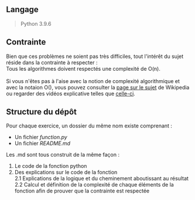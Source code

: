 ## Langage
> Python 3.9.6

## Contrainte
Bien que ces problèmes ne soient pas très difficiles, tout l'intérêt du sujet réside dans la contrainte à respecter :<br>
Tous les algorithmes doivent respectés une complexité de O(n).<br><br>
Si vous n'êtes pas à l'aise avec la notion de complexité algorithmique et avec la notaion O(), vous pouvez consulter la [page sur le sujet](https://en.wikipedia.org/wiki/Complexity_theory) de Wikipedia ou regarder des vidéos explicative telles que [celle-ci](https://www.youtube.com/watch?v=D6xkbGLQesk).

## Structure du dépôt
Pour chaque exercice, un dossier du même nom existe comprenant :
* Un fichier *function.py*
* Un fichier *README.md*

Les .md sont tous construit de la même façon :<br>
1. Le code de la fonction python
2. Des explications sur le code de la fonction<br>
    2.1 Explications de la logique et du cheminement aboutissant au résultat<br>
    2.2 Calcul et définition de la complexité de chaque éléments de la fonction afin de prouver que la contrainte est respectée